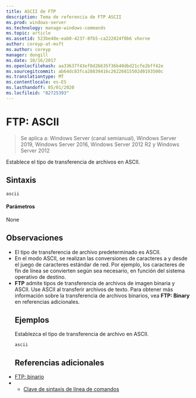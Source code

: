 ```yaml
---
title: ASCII de FTP
description: Tema de referencia de FTP ASCII
ms.prod: windows-server
ms.technology: manage-windows-commands
ms.topic: article
ms.assetid: 523be48e-eab0-4237-8fb5-ca222824f0b6 vhorne
author: coreyp-at-msft
ms.author: coreyp
manager: dongill
ms.date: 10/16/2017
ms.openlocfilehash: aa33637f43ef8d26635f36b40dbd21cfe2bff42e
ms.sourcegitcommit: ab64dc83fca28039416c26226815502d0193500c
ms.translationtype: MT
ms.contentlocale: es-ES
ms.lasthandoff: 05/01/2020
ms.locfileid: "82725393"
---
```

# <a name="ftp-ascii"></a>FTP: ASCII

> Se aplica a: Windows Server (canal semianual), Windows Server 2019, Windows Server 2016, Windows Server 2012 R2 y Windows Server 2012

Establece el tipo de transferencia de archivos en ASCII.   
## <a name="syntax"></a>Sintaxis  
```  
ascii  
```  
#### <a name="parameters"></a>Parámetros  
None  
## <a name="remarks"></a>Observaciones  
- El tipo de transferencia de archivo predeterminado es ASCII.  
- En el modo ASCII, se realizan las conversiones de caracteres a y desde el juego de caracteres estándar de red. Por ejemplo, los caracteres de fin de línea se convierten según sea necesario, en función del sistema operativo de destino.  
- **FTP** admite tipos de transferencia de archivos de imagen binaria y ASCII. Use ASCII al transferir archivos de texto. Para obtener más información sobre la transferencia de archivos binarios, vea **FTP: Binary** en referencias adicionales.  
  ## <a name="examples"></a>Ejemplos  
  Establezca el tipo de transferencia de archivo en ASCII.  
  ```  
  ascii  
  ```  
  ## <a name="additional-references"></a>Referencias adicionales  
- [FTP: binario](ftp-binary.md)  
- - [Clave de sintaxis de línea de comandos](command-line-syntax-key.md)  
